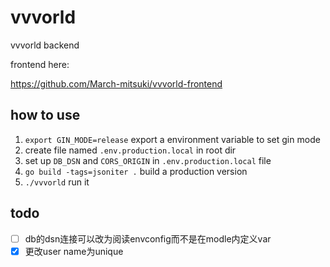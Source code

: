 # vvvorld
vvvorld backend

frontend here:

https://github.com/March-mitsuki/vvvorld-frontend

## how to use
1. `export GIN_MODE=release` export a environment variable to set gin mode
1. create file named `.env.production.local` in root dir
1. set up `DB_DSN` and `CORS_ORIGIN` in `.env.production.local` file
1. `go build -tags=jsoniter .` build a production version
1. `./vvvorld` run it

## todo
- [ ] db的dsn连接可以改为阅读envconfig而不是在modle内定义var
- [x] 更改user name为unique